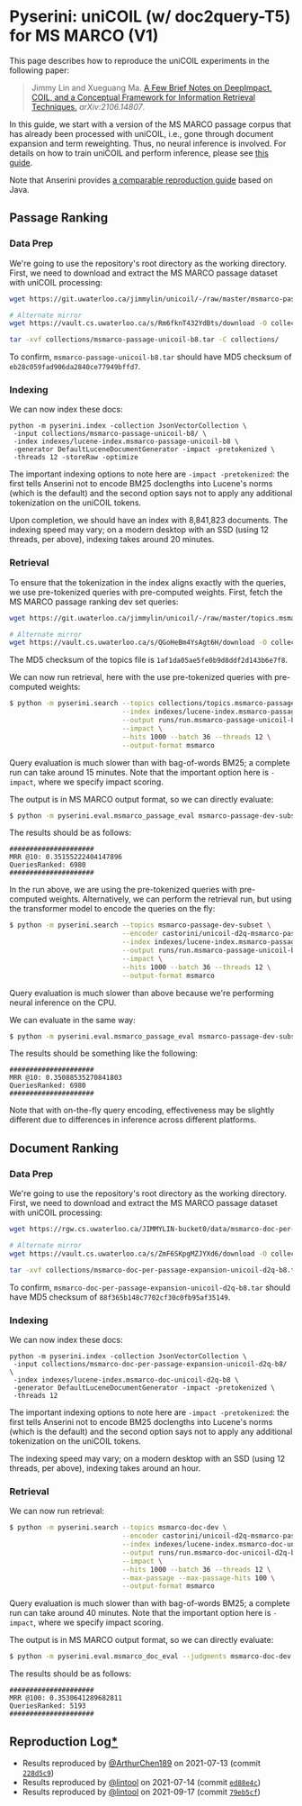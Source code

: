 # Pyserini: uniCOIL (w/ doc2query-T5) for MS MARCO (V1)

This page describes how to reproduce the uniCOIL experiments in the following paper:

> Jimmy Lin and Xueguang Ma. [A Few Brief Notes on DeepImpact, COIL, and a Conceptual Framework for Information Retrieval Techniques.](https://arxiv.org/abs/2106.14807) _arXiv:2106.14807_.

In this guide, we start with a version of the MS MARCO passage corpus that has already been processed with uniCOIL, i.e., gone through document expansion and term reweighting.
Thus, no neural inference is involved.
For details on how to train uniCOIL and perform inference, please see [this guide](https://github.com/luyug/COIL/tree/main/uniCOIL).

Note that Anserini provides [a comparable reproduction guide](https://github.com/castorini/anserini/blob/master/docs/experiments-msmarco-passage-unicoil.md) based on Java.

## Passage Ranking

### Data Prep

We're going to use the repository's root directory as the working directory.
First, we need to download and extract the MS MARCO passage dataset with uniCOIL processing:

```bash
wget https://git.uwaterloo.ca/jimmylin/unicoil/-/raw/master/msmarco-passage-unicoil-b8.tar -P collections/

# Alternate mirror
wget https://vault.cs.uwaterloo.ca/s/Rm6fknT432YdBts/download -O collections/msmarco-passage-unicoil-b8.tar

tar -xvf collections/msmarco-passage-unicoil-b8.tar -C collections/
```

To confirm, `msmarco-passage-unicoil-b8.tar` should have MD5 checksum of `eb28c059fad906da2840ce77949bffd7`.

### Indexing

We can now index these docs:

```
python -m pyserini.index -collection JsonVectorCollection \
 -input collections/msmarco-passage-unicoil-b8/ \
 -index indexes/lucene-index.msmarco-passage-unicoil-b8 \
 -generator DefaultLuceneDocumentGenerator -impact -pretokenized \
 -threads 12 -storeRaw -optimize
```

The important indexing options to note here are `-impact -pretokenized`: the first tells Anserini not to encode BM25 doclengths into Lucene's norms (which is the default) and the second option says not to apply any additional tokenization on the uniCOIL tokens.

Upon completion, we should have an index with 8,841,823 documents.
The indexing speed may vary; on a modern desktop with an SSD (using 12 threads, per above), indexing takes around 20 minutes.

### Retrieval

To ensure that the tokenization in the index aligns exactly with the queries, we use pre-tokenized queries with pre-computed weights.
First, fetch the MS MARCO passage ranking dev set queries: 

```bash
wget https://git.uwaterloo.ca/jimmylin/unicoil/-/raw/master/topics.msmarco-passage.dev-subset.unicoil.tsv.gz -P collections/

# Alternate mirror
wget https://vault.cs.uwaterloo.ca/s/QGoHeBm4YsAgt6H/download -O collections/topics.msmarco-passage.dev-subset.unicoil.tsv.gz
```

The MD5 checksum of the topics file is `1af1da05ae5fe0b9d8ddf2d143b6e7f8`.

We can now run retrieval, here with the use pre-tokenized queries with pre-computed weights:

```bash
$ python -m pyserini.search --topics collections/topics.msmarco-passage.dev-subset.unicoil.tsv.gz \
                            --index indexes/lucene-index.msmarco-passage-unicoil-b8 \
                            --output runs/run.msmarco-passage-unicoil-b8.tsv \
                            --impact \
                            --hits 1000 --batch 36 --threads 12 \
                            --output-format msmarco
```

Query evaluation is much slower than with bag-of-words BM25; a complete run can take around 15 minutes.
Note that the important option here is `-impact`, where we specify impact scoring.

The output is in MS MARCO output format, so we can directly evaluate:

```bash
$ python -m pyserini.eval.msmarco_passage_eval msmarco-passage-dev-subset runs/run.msmarco-passage-unicoil-b8.tsv
```

The results should be as follows:

```
#####################
MRR @10: 0.35155222404147896
QueriesRanked: 6980
#####################
```

In the run above, we are using the pre-tokenized queries with pre-computed weights.
Alternatively, we can perform the retrieval run, but using the transformer model to encode the queries on the fly:

```bash
$ python -m pyserini.search --topics msmarco-passage-dev-subset \
                            --encoder castorini/unicoil-d2q-msmarco-passage \
                            --index indexes/lucene-index.msmarco-passage-unicoil-b8 \
                            --output runs/run.msmarco-passage-unicoil-b8.tsv \
                            --impact \
                            --hits 1000 --batch 36 --threads 12 \
                            --output-format msmarco
```

Query evaluation is much slower than above because we're performing neural inference on the CPU.

We can evaluate in the same way:

```bash
$ python -m pyserini.eval.msmarco_passage_eval msmarco-passage-dev-subset runs/run.msmarco-passage-unicoil-b8.tsv
```

The results should be something like the following:

```
#####################
MRR @10: 0.35088535270841803
QueriesRanked: 6980
#####################
```

Note that with on-the-fly query encoding, effectiveness may be slightly different due to differences in inference across different platforms.

## Document Ranking

### Data Prep

We're going to use the repository's root directory as the working directory.
First, we need to download and extract the MS MARCO passage dataset with uniCOIL processing:

```bash
wget https://rgw.cs.uwaterloo.ca/JIMMYLIN-bucket0/data/msmarco-doc-per-passage-expansion-unicoil-d2q-b8.tar -P collections/

# Alternate mirror
wget https://vault.cs.uwaterloo.ca/s/ZmF6SKpgMZJYXd6/download -O collections/msmarco-doc-per-passage-expansion-unicoil-d2q-b8.tar

tar -xvf collections/msmarco-doc-per-passage-expansion-unicoil-d2q-b8.tar -C collections/
```

To confirm, `msmarco-doc-per-passage-expansion-unicoil-d2q-b8.tar` should have MD5 checksum of `88f365b148c7702cf30c0fb95af35149`.

### Indexing

We can now index these docs:

```
python -m pyserini.index -collection JsonVectorCollection \
 -input collections/msmarco-doc-per-passage-expansion-unicoil-d2q-b8/ \
 -index indexes/lucene-index.msmarco-doc-unicoil-d2q-b8 \
 -generator DefaultLuceneDocumentGenerator -impact -pretokenized \
 -threads 12
```

The important indexing options to note here are `-impact -pretokenized`: the first tells Anserini not to encode BM25 doclengths into Lucene's norms (which is the default) and the second option says not to apply any additional tokenization on the uniCOIL tokens.

The indexing speed may vary; on a modern desktop with an SSD (using 12 threads, per above), indexing takes around an hour.

### Retrieval

We can now run retrieval:

```bash
$ python -m pyserini.search --topics msmarco-doc-dev \
                            --encoder castorini/unicoil-d2q-msmarco-passage \
                            --index indexes/lucene-index.msmarco-doc-unicoil-d2q-b8 \
                            --output runs/run.msmarco-doc-unicoil-d2q-b8.tsv \
                            --impact \
                            --hits 1000 --batch 36 --threads 12 \
                            --max-passage --max-passage-hits 100 \
                            --output-format msmarco
```

Query evaluation is much slower than with bag-of-words BM25; a complete run can take around 40 minutes.
Note that the important option here is `-impact`, where we specify impact scoring.

The output is in MS MARCO output format, so we can directly evaluate:

```bash
$ python -m pyserini.eval.msmarco_doc_eval --judgments msmarco-doc-dev --run runs/run.msmarco-doc-unicoil-d2q-b8.tsv
```

The results should be as follows:

```
#####################
MRR @100: 0.3530641289682811
QueriesRanked: 5193
#####################
```

## Reproduction Log[*](reproducibility.md)

+ Results reproduced by [@ArthurChen189](https://github.com/ArthurChen189) on 2021-07-13 (commit [`228d5c9`](https://github.com/castorini/pyserini/commit/228d5c9c4ae0810702feccf8829b71682dd4955c))
+ Results reproduced by [@lintool](https://github.com/lintool) on 2021-07-14 (commit [`ed88e4c`](https://github.com/castorini/pyserini/commit/ed88e4c3ea9ce3bf71c06297c1768d93154d74a8))
+ Results reproduced by [@lintool](https://github.com/lintool) on 2021-09-17 (commit [`79eb5cf`](https://github.com/castorini/pyserini/commit/79eb5cf49d50443efc75c718bcf7c7a887ec176f))
